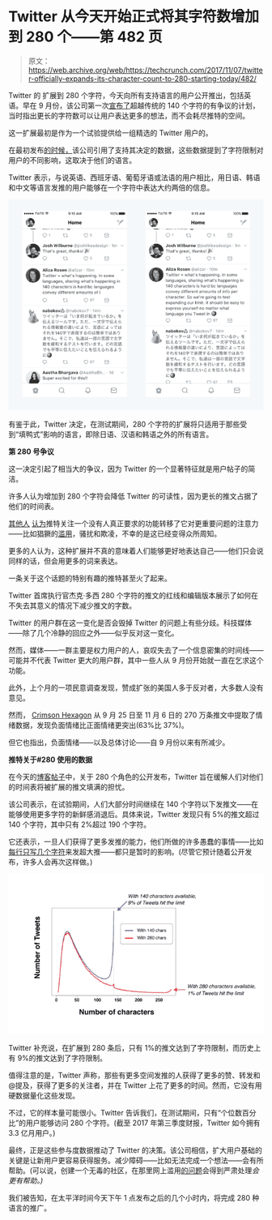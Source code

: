 # Twitter 从今天开始正式将其字符数增加到 280 个——第 482 页

> 原文：<https://web.archive.org/web/https://techcrunch.com/2017/11/07/twitter-officially-expands-its-character-count-to-280-starting-today/482/>

Twitter 的 扩展到 280 个字符，今天向所有支持语言的用户公开推出，包括英语。早在 9 月份，该公司第一次[宣布了](https://web.archive.org/web/20191014010914/https://beta.techcrunch.com/2017/09/26/twitter-trials-an-expansion-beyond-140-characters/)超越传统的 140 个字符的有争议的计划，当时指出更长的字符数可以让用户表达更多的想法，而不会耗尽推特的空间。

这一扩展最初是作为一个试验提供给一组精选的 Twitter 用户的。

在最初发布[的时候，](https://web.archive.org/web/20191014010914/https://blog.twitter.com/official/en_us/topics/product/2017/Giving-you-more-characters-to-express-yourself.html)该公司引用了支持其决定的数据，这些数据提到了字符限制对用户的不同影响，这取决于他们的语言。

Twitter 表示，与说英语、西班牙语、葡萄牙语或法语的用户相比，用日语、韩语和中文等语言发推的用户能够在一个字符中表达大约两倍的信息。

![](img/be41425a7014c70d48a7161ffe962ca1.png)

有鉴于此，Twitter 决定，在测试期间，280 个字符的扩展将只适用于那些受到“填鸭式”影响的语言，即除日语、汉语和韩语之外的所有语言。

**第 280 号争议**

这一决定引起了相当大的争议，因为 Twitter 的一个显著特征就是用户帖子的简洁。

许多人认为增加到 280 个字符会降低 Twitter 的可读性，因为更长的推文占据了他们的时间表。

[其他人](https://web.archive.org/web/20191014010914/https://www.engadget.com/2017/09/27/twitter-280-characters-tweets/) [认为](https://web.archive.org/web/20191014010914/http://money.cnn.com/2017/09/27/technology/business/twitter-280-character-limit-critics/index.html)推特关注一个没有人真正要求的功能转移了它对更重要问题的注意力——比如猖獗的[滥用](https://web.archive.org/web/20191014010914/https://beta.techcrunch.com/2017/10/12/twitters-abuse-problem-is-absolutely-a-failure-of-leadership/)，骚扰和欺凌，不幸的是这已经变得众所周知。

更多的人认为，这种扩展并不真的意味着人们能够更好地表达自己——他们只会说同样的话，但会用更多的词来表达。

一条关于这个话题的特别有趣的推特甚至火了起来。

Twitter 首席执行官杰克·多西 280 个字符的推文的红线和编辑版本展示了如何在不失去其意义的情况下减少推文的字数。

Twitter 的用户群在这一变化是否会毁掉 Twitter 的问题上有些分歧。科技媒体——除了几个冷静的回应之外——似乎反对这一变化。

然而，媒体——一群主要是权力用户的人，哀叹失去了一个信息密集的时间线——可能并不代表 Twitter 更大的用户群，其中一些人从 9 月份开始就一直在乞求这个功能。

此外，上个月的一项民意调查发现，赞成扩张的美国人多于反对者，大多数人没有意见。

然而， [Crimson Hexagon](https://web.archive.org/web/20191014010914/https://www.crimsonhexagon.com/) 从 9 月 25 日至 11 月 6 日的 270 万条推文中提取了情绪数据，发现负面情绪比正面情绪更突出(63%比 37%)。

但它也指出，负面情绪——以及总体讨论——自 9 月份以来有所减少。

**推特关于#280 使用的数据**

在今天的[博客帖子](https://web.archive.org/web/20191014010914/https://blog.twitter.com/)中，关于 280 个角色的公开发布，Twitter 旨在缓解人们对他们的时间表将被扩展的推文填满的担忧。

该公司表示，在试验期间，人们大部分时间继续在 140 个字符以下发推文——在能够使用更多字符的新鲜感消退后。具体来说，Twitter 发现只有 5%的推文超过 140 个字符，其中只有 2%超过 190 个字符。

它还表示，一旦人们获得了更多发推的能力，他们所做的许多愚蠢的事情——比如[每行只写几个字符](https://web.archive.org/web/20191014010914/https://twitter.com/Chiefs/status/913097686466928641)来发超大推——都只是暂时的影响。(尽管它预计随着公开发布，许多人会再次这样做。)

![](img/ee6ecaa2b8fe058e980ef6e24625f1ff.png)

Twitter 补充说，在扩展到 280 条后，只有 1%的推文达到了字符限制，而历史上有 9%的推文达到了字符限制。

值得注意的是，Twitter 声称，那些有更多空间发推的人获得了更多的赞、转发和@提及，获得了更多的关注者，并在 Twitter 上花了更多的时间。然而，它没有用硬数据量化这些发现。

不过，它的样本量可能很小。Twitter 告诉我们，在测试期间，只有“个位数百分比”的用户能够访问 280 个字符。(截至 2017 年第三季度财报，Twitter 如今拥有 3.3 亿月用户。)

最终，正是这些参与度数据推动了 Twitter 的决策。该公司相信，扩大用户基础的关键是让新用户更容易获得服务。减少障碍——比如无法完成一个想法——会有所帮助。(可以说，创建一个无毒的社区，在那里网上滥用[的问题](https://web.archive.org/web/20191014010914/https://beta.techcrunch.com/2017/10/12/twitters-abuse-problem-is-absolutely-a-failure-of-leadership/)会得到严肃处理*会更有帮助。)*

我们被告知，在太平洋时间今天下午 1 点发布之后的几个小时内，将完成 280 种语言的推广。